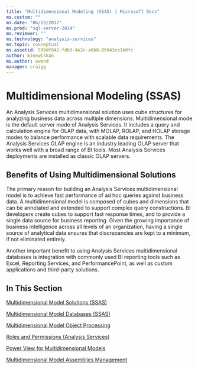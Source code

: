 ```yaml
---
title: "Multidimensional Modeling (SSAS) | Microsoft Docs"
ms.custom: ""
ms.date: "06/13/2017"
ms.prod: "sql-server-2014"
ms.reviewer: ""
ms.technology: "analysis-services"
ms.topic: conceptual
ms.assetid: 509df042-fdb3-4e2c-a6b8-86943ce1b0fc
author: minewiskan
ms.author: owend
manager: craigg
---
```

# Multidimensional Modeling (SSAS)
  An Analysis Services multidimensional solution uses cube structures for analyzing business data across multiple dimensions. Multidimensional mode is the default server mode of Analysis Services. It includes a query and calculation engine for OLAP data, with MOLAP, ROLAP, and HOLAP storage modes to balance performance with scalable data requirements. The Analysis Services OLAP engine is an industry leading OLAP server that works well with a broad range of BI tools. Most Analysis Services deployments are installed as classic OLAP servers.  
  
## Benefits of Using Multidimensional Solutions  
 The primary reason for building an Analysis Services multidimensional model is to achieve fast performance of ad hoc queries against business data. A multidimensional model is composed of cubes and dimensions that can be annotated and extended to support complex query constructions. BI developers create cubes to support fast response times, and to provide a single data source for business reporting. Given the growing importance of business intelligence across all levels of an organization, having a single source of analytical data ensures that discrepancies are kept to a minimum, if not eliminated entirely.  
  
 Another important benefit to using Analysis Services multidimensional databases is integration with commonly used BI reporting tools such as Excel, Reporting Services, and PerformancePoint, as well as custom applications and third-party solutions.  
  
## In This Section  
 [Multidimensional Model Solutions &#40;SSAS&#41;](multidimensional-model-solutions-ssas.md)  
  
 [Multidimensional Model Databases &#40;SSAS&#41;](multidimensional-model-databases-ssas.md)  
  
 [Multidimensional Model Object Processing](processing-a-multidimensional-model-analysis-services.md)  
  
 [Roles and Permissions &#40;Analysis Services&#41;](roles-and-permissions-analysis-services.md)  
  
 [Power View for Multidimensional Models](power-view-for-multidimensional-models.md)  
  
 [Multidimensional Model Assemblies Management](multidimensional-model-assemblies-management.md)  
  
  
